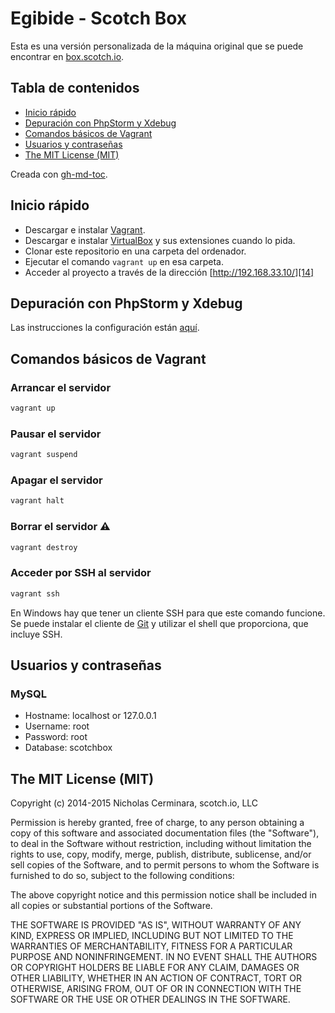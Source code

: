 # Egibide - Scotch Box

Esta es una versión personalizada de la máquina original que se puede encontrar en [box.scotch.io][16].

## Tabla de contenidos

* [Inicio rápido](#inicio-rápido)
* [Depuración con PhpStorm y Xdebug](#depuración-con-phpstorm-y-xdebug)
* [Comandos básicos de Vagrant](#comandos-básicos-de-vagrant)
* [Usuarios y contraseñas](#usuarios-y-contraseñas)
* [The MIT License (MIT)](#the-mit-license-mit)

Creada con [gh-md-toc](https://github.com/ekalinin/github-markdown-toc).

## Inicio rápido

* Descargar e instalar [Vagrant][3].
* Descargar e instalar [VirtualBox][4] y sus extensiones cuando lo pida.
* Clonar este repositorio en una carpeta del ordenador.
* Ejecutar el comando ``` vagrant up ``` en esa carpeta.
* Acceder al proyecto a través de la dirección [http://192.168.33.10/][14]

## Depuración con PhpStorm y Xdebug

Las instrucciones la configuración están [aquí](PhpStorm+Xdebug.md).

## Comandos básicos de Vagrant

### Arrancar el servidor
```bash
vagrant up
```

### Pausar el servidor
```bash
vagrant suspend
```

### Apagar el servidor
```bash
vagrant halt
```

### Borrar el servidor ⚠️
```bash
vagrant destroy
```

### Acceder por SSH al servidor
```bash
vagrant ssh
```
En Windows hay que tener un cliente SSH para que este comando funcione. Se puede instalar el cliente de [Git](https://git-scm.com/downloads) y utilizar el shell que proporciona, que incluye SSH.

## Usuarios y contraseñas

### MySQL 

- Hostname: localhost or 127.0.0.1
- Username: root
- Password: root
- Database: scotchbox

## The MIT License (MIT)

Copyright (c) 2014-2015 Nicholas Cerminara, scotch.io, LLC

Permission is hereby granted, free of charge, to any person obtaining a copy of this software and associated documentation files (the "Software"), to deal in the Software without restriction, including without limitation the rights to use, copy, modify, merge, publish, distribute, sublicense, and/or sell copies of the Software, and to permit persons to whom the Software is furnished to do so, subject to the following conditions:

The above copyright notice and this permission notice shall be included in all copies or substantial portions of the Software.

THE SOFTWARE IS PROVIDED "AS IS", WITHOUT WARRANTY OF ANY KIND, EXPRESS OR IMPLIED, INCLUDING BUT NOT LIMITED TO THE WARRANTIES OF MERCHANTABILITY, FITNESS FOR A PARTICULAR PURPOSE AND NONINFRINGEMENT. IN NO EVENT SHALL THE AUTHORS OR COPYRIGHT HOLDERS BE LIABLE FOR ANY CLAIM, DAMAGES OR OTHER LIABILITY, WHETHER IN AN ACTION OF CONTRACT, TORT OR OTHERWISE, ARISING FROM, OUT OF OR IN CONNECTION WITH THE SOFTWARE OR THE USE OR OTHER DEALINGS IN THE SOFTWARE.



 [1]: https://github.com/MiniCodeMonkey/Vagrant-LAMP-Stack
 [2]: http://scotch.io/tutorials/get-vagrant-up-and-running-in-no-time
 [3]: https://www.vagrantup.com/downloads.html
 [4]: https://www.virtualbox.org/wiki/Downloads
 [5]: http://www.sequelpro.com/
 [6]: http://www.navicat.com/
 [7]: http://github.com/scotch-io
 [8]: http://twitter.com/scotch_io
 [9]: https://github.com/smdahlen/vagrant-hostmanager
 [10]: http://scotch.io/tutorials/sharing-your-virtual-machine-on-the-web-with-vagrant-share
 [11]: http://scotch.io/tutorials/php/getting-started-with-laravel-homestead
 [12]: https://www.vagrantup.com/downloads.html
 [13]: https://www.virtualbox.org/wiki/Downloads
 [14]: http://192.168.33.10/
 [15]: https://github.com/smdahlen/vagrant-hostmanager
 [16]: http://box.scotch.io
 [17]: http://scotch.io/bar-talk/introducing-scotch-box-a-vagrant-lamp-stack-that-just-works
